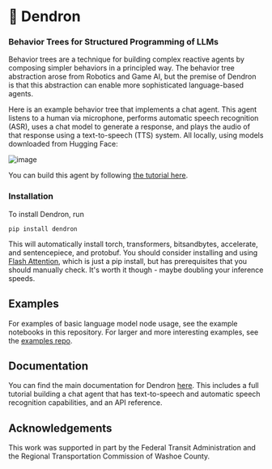 # 🌳 Dendron

### Behavior Trees for Structured Programming of LLMs

Behavior trees are a technique for building complex reactive agents by composing simpler behaviors in a principled way. The behavior tree abstraction arose from Robotics and Game AI, but the premise of Dendron is that this abstraction can enable more sophisticated language-based agents. 

Here is an example behavior tree that implements a chat agent. This agent listens to a human via microphone, performs automatic speech recognition (ASR), uses a chat model to generate a response, and plays the audio of that response using a text-to-speech (TTS) system. All locally, using models downloaded from Hugging Face:

![image](https://github.com/RichardKelley/dendron/raw/main/docs/img/4_asr_voice_chat.svg)

You can build this agent by following [the tutorial here](https://richardkelley.io/dendron/tutorial_intro).

### Installation

To install Dendron, run

```
pip install dendron
```

This will automatically install torch, transformers, bitsandbytes, accelerate, and sentencepiece, and protobuf. You should consider installing and using [Flash Attention](https://github.com/Dao-AILab/flash-attention), which is just a pip install, but has prerequisites that you should manually check. It's worth it though - maybe doubling your inference speeds. 

## Examples

For examples of basic language model node usage, see the example notebooks in this repository. For larger and more interesting examples, see the [examples repo](https://github.com/RichardKelley/dendron-examples).

## Documentation

You can find the main documentation for Dendron [here](https://richardkelley.io/dendron/). This includes a full tutorial building a chat agent that has text-to-speech and automatic speech recognition capabilities, and an API reference.

## Acknowledgements

This work was supported in part by the Federal Transit Administration and the Regional Transportation Commission of Washoe County.